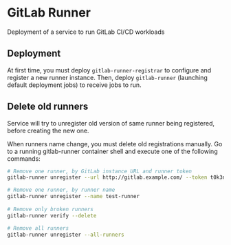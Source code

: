 # GitLab Runner

Deployment of a service to run GitLab CI/CD workloads

## Deployment

At first time, you must deploy `gitlab-runner-registrar` to configure and register a new runner instance. Then, deploy `gitlab-runner` (launching default deployment jobs) to receive jobs to run.

## Delete old runners

Service will try to unregister old version of same runner being registered, before creating the new one.

When runners name change, you must delete old registrations manually. Go to a running gitlab-runner container shell and execute one of the following commands:

```sh
# Remove one runner, by GitLab instance URL and runner token
gitlab-runner unregister --url http://gitlab.example.com/ --token t0k3n

# Remove one runner, by runner name
gitlab-runner unregister --name test-runner
￼
# Remove only broken runners
gitlab-runner verify --delete

# Remove all runners
gitlab-runner unregister --all-runners
```
